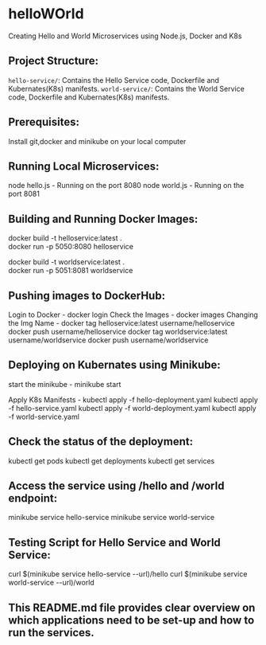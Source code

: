 # helloWOrld
Creating Hello and World Microservices using Node.js, Docker and K8s

## Project Structure:
`hello-service/`: Contains the Hello Service code, Dockerfile and Kubernates(K8s) manifests.
`world-service/`: Contains the World Service code, Dockerfile and Kubernates(K8s) manifests.

## Prerequisites:
Install git,docker and minikube on your local computer

## Running Local Microservices:
node hello.js - Running on the port 8080
node world.js - Running on the port 8081

## Building and Running Docker Images:

docker build -t helloservice:latest .   
docker run -p 5050:8080 helloservice 

docker build -t worldservice:latest .   
docker run -p 5051:8081 worldservice 

## Pushing images to DockerHub:

Login to Docker - docker login
Check the Images - docker images
Changing the Img Name - docker tag helloservice:latest username/helloservice
                        docker push username/helloservice
                        docker tag worldservice:latest username/worldservice
                        docker push username/worldservice
                        
## Deploying on Kubernates using Minikube:

start the minikube - minikube start

Apply K8s Manifests - kubectl apply -f hello-deployment.yaml
                      kubectl apply -f hello-service.yaml
                      kubectl apply -f world-deployment.yaml
                      kubectl apply -f world-service.yaml

## Check the status of the deployment:

kubectl get pods
kubectl get deployments
kubectl get services

## Access the service using /hello and /world endpoint:

minikube service hello-service
minikube service world-service

## Testing Script for Hello Service and World Service:

curl $(minikube service hello-service --url)/hello
curl $(minikube service world-service --url)/world


## This README.md file provides clear overview on which applications need to be set-up and how to run the services.



          



